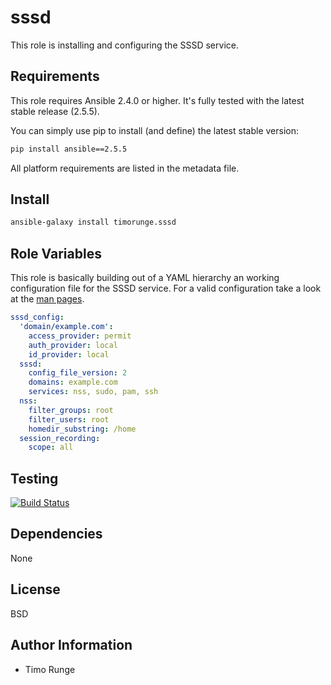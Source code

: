 sssd
==============

This role is installing and configuring the SSSD service.

Requirements
------------

This role requires Ansible 2.4.0 or higher. It's fully tested with the latest
stable release (2.5.5).

You can simply use pip to install (and define) the latest stable version:

```sh
pip install ansible==2.5.5
```

All platform requirements are listed in the metadata file.

Install
-------

```sh
ansible-galaxy install timorunge.sssd
```

Role Variables
--------------

This role is basically building out of a YAML hierarchy an working configuration
file for the SSSD service. For a valid configuration take a look at the
[man pages](https://linux.die.net/man/5/sssd.conf).

```yaml
sssd_config:
  'domain/example.com':
    access_provider: permit
    auth_provider: local
    id_provider: local
  sssd:
    config_file_version: 2
    domains: example.com
    services: nss, sudo, pam, ssh
  nss:
    filter_groups: root
    filter_users: root
    homedir_substring: /home
  session_recording:
    scope: all
```

Testing
-------

[![Build Status](https://travis-ci.org/timorunge/ansible-sssd.svg?branch=master)](https://travis-ci.org/timorunge/ansible-sssd)

Dependencies
------------

None

License
-------
BSD

Author Information
------------------

- Timo Runge
